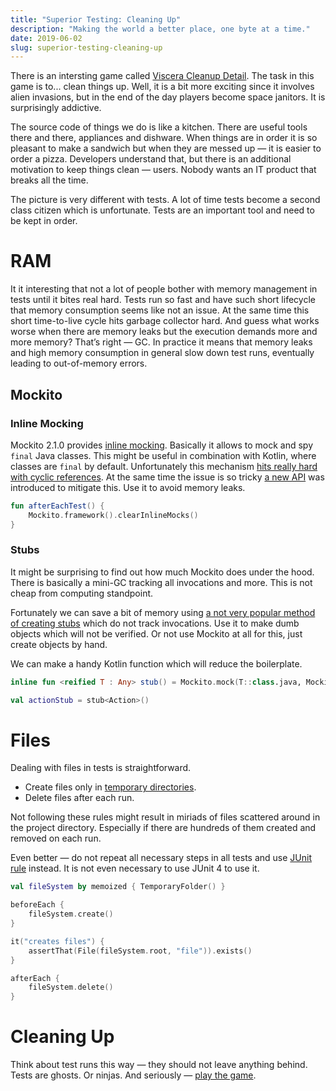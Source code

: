 ```yaml
---
title: "Superior Testing: Cleaning Up"
description: "Making the world a better place, one byte at a time."
date: 2019-06-02
slug: superior-testing-cleaning-up
---
```


There is an intersting game called [Viscera Cleanup Detail](https://en.wikipedia.org/wiki/Viscera_Cleanup_Detail).
The task in this game is to... clean things up.
Well, it is a bit more exciting since it involves alien invasions,
but in the end of the day players become space janitors.
It is surprisingly addictive.

The source code of things we do is like a kitchen.
There are useful tools there and there, appliances and dishware.
When things are in order it is so pleasant to make a sandwich but
when they are messed up — it is easier to order a pizza.
Developers understand that, but there is an additional motivation to keep things clean — users.
Nobody wants an IT product that breaks all the time.

The picture is very different with tests.
A lot of time tests become a second class citizen which is unfortunate.
Tests are an important tool and need to be kept in order.

# RAM

It it interesting that not a lot of people bother with memory management
in tests until it bites real hard. Tests run so fast and have such
short lifecycle that memory consumption seems like not an issue.
At the same time this short time-to-live cycle hits garbage collector hard.
And guess what works worse when there are memory leaks but
the execution demands more and more memory? That’s right — GC.
In practice it means that memory leaks and high memory consumption in general
slow down test runs, eventually leading to out-of-memory errors.

## Mockito

### Inline Mocking

Mockito 2.1.0 provides [inline mocking](https://github.com/mockito/mockito/wiki/What%27s-new-in-Mockito-2#mock-the-unmockable-opt-in-mocking-of-final-classesmethods).
Basically it allows to mock and spy `final` Java classes.
This might be useful in combination with Kotlin, where classes are `final` by default.
Unfortunately this mechanism [hits really hard with cyclic references](https://github.com/mockito/mockito/issues/1614).
At the same time the issue is so tricky [a new API](https://static.javadoc.io/org.mockito/mockito-core/2.27.0/org/mockito/MockitoFramework.html#clearInlineMocks--)
was introduced to mitigate this. Use it to avoid memory leaks.

```kotlin
fun afterEachTest() {
    Mockito.framework().clearInlineMocks()
}
```

### Stubs

It might be surprising to find out how much Mockito does under the hood.
There is basically a mini-GC tracking all invocations and more.
This is not cheap from computing standpoint.

Fortunately we can save a bit of memory using
[a not very popular method of creating stubs](https://static.javadoc.io/org.mockito/mockito-core/2.27.0/org/mockito/MockSettings.html#stubOnly--)
which do not track invocations.
Use it to make dumb objects which will not be verified.
Or not use Mockito at all for this, just create objects by hand.

We can make a handy Kotlin function which will reduce the boilerplate.

```kotlin
inline fun <reified T : Any> stub() = Mockito.mock(T::class.java, Mockito.withSettings().stubOnly()) as T
```
```kotlin
val actionStub = stub<Action>()
```

# Files

Dealing with files in tests is straightforward.

* Create files only in [temporary directories](https://en.wikipedia.org/wiki/Temporary_folder).
* Delete files after each run.

Not following these rules might result in miriads of files
scattered around in the project directory.
Especially if there are hundreds of them created and removed on each run.

Even better — do not repeat all necessary steps in all tests and
use [JUnit rule](https://junit.org/junit4/javadoc/latest/org/junit/rules/TemporaryFolder.html)
instead. It is not even necessary to use JUnit 4 to use it.

```kotlin
val fileSystem by memoized { TemporaryFolder() }

beforeEach {
    fileSystem.create()
}

it("creates files") {
    assertThat(File(fileSystem.root, "file")).exists()
}

afterEach {
    fileSystem.delete()
}
```

# Cleaning Up

Think about test runs this way — they should not leave anything behind.
Tests are ghosts. Or ninjas.
And seriously — [play the game](https://en.wikipedia.org/wiki/Viscera_Cleanup_Detail).
